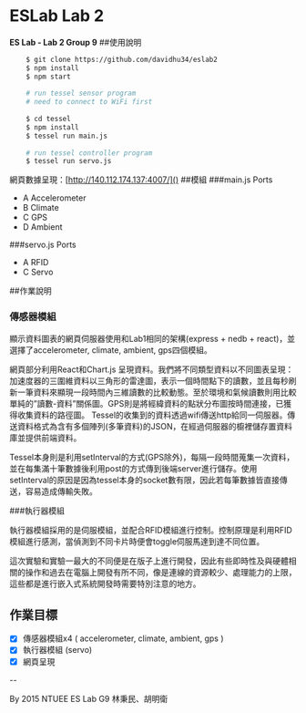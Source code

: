 # ESLab Lab 2
**ES Lab - Lab 2 Group 9**
##使用說明
```bash
	$ git clone https://github.com/davidhu34/eslab2
	$ npm install
	$ npm start
	
	# run tessel sensor program
	# need to connect to WiFi first
	
	$ cd tessel
	$ npm install
	$ tessel run main.js
	
	# run tessel controller program
	$ tessel run servo.js
```

網頁數據呈現：[http://140.112.174.137:4007/]()
##模組
###main.js
Ports

* A Accelerometer
* B Climate
* C GPS
* D Ambient

###servo.js
Ports

* A RFID
* C Servo

##作業說明

### 傳感器模組
顯示資料圖表的網頁伺服器使用和Lab1相同的架構(express + nedb + react)，並選擇了accelerometer, climate, ambient, gps四個模組。

網頁部分利用React和Chart.js 呈現資料。我們將不同類型資料以不同圖表呈現：加速度器的三圍維資料以三角形的雷達圖，表示一個時間點下的讀數，並且每秒刷新一筆資料來顯現一段時間內三維讀數的比較動態。至於環境和氣候讀數則用比較單純的”讀數-資料”關係圖。GPS則是將經緯資料的點狀分布圖按時間連接，已獲得收集資料的路徑圖。
Tessel的收集到的資料透過wifi傳送http給同一伺服器。傳送資料格式為含有多個陣列(多筆資料)的JSON，在經過伺服器的櫥裡儲存置資料庫並提供前端資料。

Tessel本身則是利用setInterval的方式(GPS除外)，每隔一段時間蒐集一次資料，並在每集滿十筆數據後利用post的方式傳到後端server進行儲存。使用setInterval的原因是因為tessel本身的socket數有限，因此若每筆數據皆直接傳送，容易造成傳輸失敗。

###執行器模組

執行器模組採用的是伺服模組，並配合RFID模組進行控制。控制原理是利用RFID模組進行感測，當偵測到不同卡片時便會toggle伺服馬達到達不同位置。



這次實驗和實驗一最大的不同便是在版子上進行開發，因此有些即時性及與硬體相關的操作和過去在電腦上開發有所不同，像是連線的資源較少、處理能力的上限，這些都是進行嵌入式系統開發時需要特別注意的地方。


## 作業目標

- [x] 傳感器模組x4 ( accelerometer, climate, ambient, gps )
- [x] 執行器模組 (servo)
- [x] 網頁呈現 

--

By 2015 NTUEE ES Lab G9 林秉民、胡明衛

